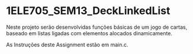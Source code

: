 # 1ELE705_SEM13_DeckLinkedList

Neste projeto serão desenvolvidas funções básicas de um jogo de cartas, baseado em listas ligadas com elementos alocados dinamicamente.

As Instruções deste Assignment estão em main.c.
